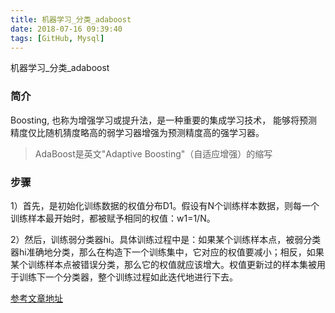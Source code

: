 ```yaml
---
title: 机器学习_分类_adaboost
date: 2018-07-16 09:39:40
tags: [GitHub, Mysql]
---
```


机器学习_分类_adaboost

<!--more-->
### 简介
Boosting, 也称为增强学习或提升法，是一种重要的集成学习技术， 能够将预测精度仅比随机猜度略高的弱学习器增强为预测精度高的强学习器。
>AdaBoost是英文"Adaptive Boosting"（自适应增强）的缩写

### 步骤
1）首先，是初始化训练数据的权值分布D1。假设有N个训练样本数据，则每一个训练样本最开始时，都被赋予相同的权值：w1=1/N。

2）然后，训练弱分类器hi。具体训练过程中是：如果某个训练样本点，被弱分类器hi准确地分类，那么在构造下一个训练集中，它对应的权值要减小；相反，如果某个训练样本点被错误分类，那么它的权值就应该增大。权值更新过的样本集被用于训练下一个分类器，整个训练过程如此迭代地进行下去。



[参考文章地址](https://blog.csdn.net/guyuealian/article/details/70995333)